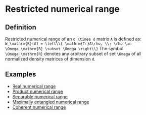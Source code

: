 Restricted numerical range
==========================

Definition
----------

Restricted numerical range of an ``d \times d`` matrix ``A`` is defined
as: ```` W_\mathrm{R}(A) = \left\\{ \mathrm{Tr}A\rho, \\; \rho
\in \Omega_\mathrm{R} \subset \Omega \right\\} ```` The symbol
``\Omega_\mathrm{R}`` denotes any arbitrary subset of set ``\Omega``
of all normalized density matrices of dimension ``d``.

Examples
--------

-   [Real numerical
    range](/numerical-range/generalizations/restricted-numerical-range/real-numerical-range)
-   [Product numerical
    range](/numerical-range/generalizations/restricted-numerical-range/product-numerical-range)
-   [Separable numerical
    range](/numerical-range/generalizations/restricted-numerical-range/separable-numerical-range)
-   [Maximally entangled numerical
    range](/numerical-range/generalizations/restricted-numerical-range/maximally-entangled-numerical-range)
-   [Coherent numerical
    range](/numerical-range/generalizations/restricted-numerical-range/coherent-numerical-range)
